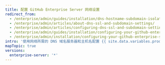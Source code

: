 ```yaml
---
title: 配置 GitHub Enterprise Server 网络设置
redirect_from:
  - /enterprise/admin/guides/installation/dns-hostname-subdomain-isolation-and-ssl/
  - /enterprise/admin/articles/about-dns-ssl-and-subdomain-settings/
  - /enterprise/admin/articles/configuring-dns-ssl-and-subdomain-settings/
  - /enterprise/admin/guides/installation/configuring-your-github-enterprise-network-settings/
  - /enterprise/admin/installation/configuring-your-github-enterprise-server-network-settings
intro: '使用网络所需的 DNS 域名服务器和主机名配置 {{ site.data.variables.product.prodname_ghe_server }}。 您还可以配置代理服务器或防火墙规则。 为实现管理和用户目的，您必须允许访问某些端口。'
mapTopic: true
versions:
  enterprise-server: '*'
---
```


